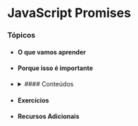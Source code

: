 # JavaScript Promises

### Tópicos
* #### O que vamos aprender
* #### Porque isso é importante
* <details>
    <summary>#### Conteúdos</summary>
    1. Application Programming Interface (API)
    2. Relemebrando o fluxo assíncrono
    3. Promises
    4. Para fixar
  </details> 
* #### Exercícios
* #### Recursos Adicionais
